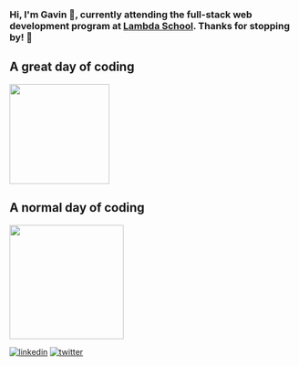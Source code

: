 ### Hi, I'm Gavin 👋, currently attending the full-stack web development program at [Lambda School](https://lambdaschool.com/). Thanks for stopping by! :rocket:

<div>
  <h2>A great day of coding</h2>
  <img width="175px" src=https://www.animatedimages.org/data/media/56/animated-computer-image-0116.gif />
  <h2>A normal day of coding</h2>
  <img width="200px" src=https://www.animatedimages.org/data/media/56/animated-computer-image-0004.gif />
</div>
<p>
  <a href="https://www.linkedin.com/in/gavin-stahl-0842b6184/"><img src="https://img.icons8.com/color/96/000000/linkedin.png" alt="linkedin"/></a>
  <a href="https://twitter.com/stahlgazer"><img src="https://img.icons8.com/color/96/000000/twitter-squared.png" alt="twitter"/></a>
</p>
